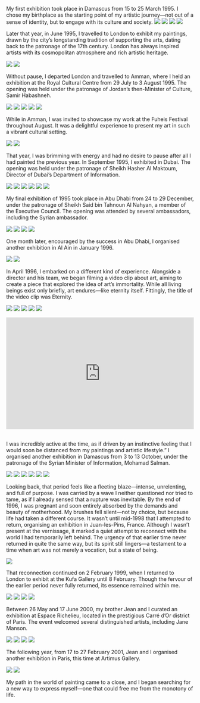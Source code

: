 My first exhibition took place in Damascus from 15 to 25 March 1995. I chose my birthplace as the starting point of my artistic journey—not out of a sense of identity, but to engage with its culture and society.
![](1.JPG)
![](2.JPG)
![](3.JPG)
![](4.JPG)

Later that year, in June 1995, I travelled to London to exhibit my paintings, drawn by the city’s longstanding tradition of supporting the arts, dating back to the patronage of the 17th century. London has always inspired artists with its cosmopolitan atmosphere and rich artistic heritage.

![](6.JPG)
![](7.JPG)

Without pause, I departed London and travelled to Amman, where I held an exhibition at the Royal Cultural Centre from 29 July to 3 August 1995. The opening was held under the patronage of Jordan’s then-Minister of Culture, Samir Habashneh.

![](8.JPG)
![](9.jpg)
![](10.jpg)
![](11.jpg)
![](12.jpg)

While in Amman, I was invited to showcase my work at the Fuheis Festival throughout August. It was a delightful experience to present my art in such a vibrant cultural setting.

![](13.JPG)
![](14.JPG)

That year, I was brimming with energy and had no desire to pause after all I had painted the previous year. In September 1995, I exhibited in Dubai. The opening was held under the patronage of Sheikh Hasher Al Maktoum, Director of Dubai’s Department of Information.

![](15.JPG)
![](16.jpg)
![](17.jpg)
![](18.jpg)
![](19.jpg)
![](20.jpg)

My final exhibition of 1995 took place in Abu Dhabi from 24 to 29 December, under the patronage of Sheikh Said bin Tahnoun Al Nahyan, a member of the Executive Council. The opening was attended by several ambassadors, including the Syrian ambassador.

![](21.jpg)
![](22.jpg)
![](23.jpg)
![](24.jpg)

One month later, encouraged by the success in Abu Dhabi, I organised another exhibition in Al Ain in January 1996.

![](25.jpg)
![](26.jpg)

In April 1996, I embarked on a different kind of experience. Alongside a director and his team, we began filming a video clip about art, aiming to create a piece that explored the idea of art’s immortality. While all living beings exist only briefly, art endures—like eternity itself. Fittingly, the title of the video clip was Eternity.

![](27.JPG)
![](28.JPG)
![](29.JPG)
![](30.JPG)
![](31.JPG)

<div style="display: flex; justify-content: center; position:relative;width: 100%;height: 300px;"><iframe
    src="https://iframe.mediadelivery.net/embed/451828/3d1679a2-77c9-463e-9ea3-797ad730fc32?autoplay=false&loop=false&muted=false&preload=true&responsive=true"
    loading="lazy" style="border:0;height:100%;width: 520px;"
    allow="accelerometer;gyroscope;autoplay;encrypted-media;picture-in-picture;" allowfullscreen="true"></iframe>
</div>
<br />

I was incredibly active at the time, as if driven by an instinctive feeling that I would soon be distanced from my paintings and artistic lifestyle.” I organised another exhibition in
Damascus from 3 to 13 October, under the patronage of the Syrian Minister of Information, Mohamad Salman.

![](33.jpg)
![](34.jpg)
![](35.jpg)
![](36.JPG)
![](37.jpg)
![](38.JPG)

Looking back, that period feels like a fleeting blaze—intense, unrelenting, and full of purpose. I was carried by a wave I neither questioned nor tried to tame, as if I already sensed that a rupture was inevitable. By the end of 1996, I was pregnant and soon entirely absorbed by the demands and beauty of motherhood. My brushes fell silent—not by choice, but because life had taken a different course.
It wasn’t until mid-1998 that I attempted to return, organising an exhibition in Juan-les-Pins, France. Although I wasn’t present at the vernissage, it marked a quiet attempt to reconnect with the world I had temporarily left behind. The urgency of that earlier time never returned in quite the same way, but its spirit still lingers—a testament to a time when art was not merely a vocation, but a state of being.

![](39.jpg)

That reconnection continued on 2 February 1999, when I returned to London to exhibit at the Kufa Gallery until 8 February. Though the fervour of the earlier period never fully returned, its essence remained within me.

![](40.jpg)
![](41.jpg)
![](42.jpg)
![](43.jpg)

Between 26 May and 17 June 2000, my brother Jean and I curated an exhibition at Espace Richelieu, located in the prestigious Carré d’Or district of Paris. The event welcomed several distinguished artists, including Jane Manson.

![](44.jpg)
![](45.jpg)
![](46.jpg)
![](47.jpg)

The following year, from 17 to 27 February 2001, Jean and I organised another exhibition in Paris, this time at Artimus Gallery.

<!-- ![](48.jpg) -->

![](49.jpg)
![](50.JPG)

My path in the world of painting came to a close, and I began searching for a new way to express myself—one that could free me from the monotony of life.
